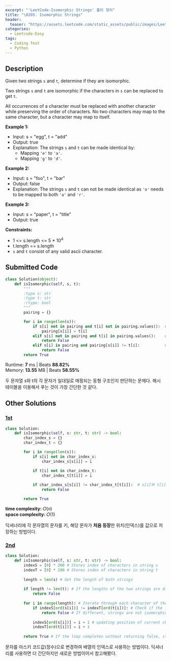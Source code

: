 ```yaml
---
excerpt: "'LeetCode-Isomorphic Strings' 풀이 정리"
title: "\0205. Isomorphic Strings"
header:
  teaser: "https://assets.leetcode.com/static_assets/public/images/LeetCode_Sharing.png"
categories:
  - Leetcode-Easy
tags:
  - Coding Test
  - Python
---
```


## <i class="fa-solid fa-file-lines"></i> Description

Given two strings `s` and `t`, determine if they are isomorphic.

Two strings `s` and `t` are isomorphic if the characters in `s` can be replaced to get `t`.

All occurrences of a character must be replaced with another character while preserving the order of characters. No two characters may map to the same character, but a character may map to itself.

**Example 1:**

- Input: s = "egg", t = "add"
- Output: true
- Explanation: The strings `s` and `t` can be made identical by:
   - Mapping `'e'` to `'a'`.
   - Mapping `'g'` to `'d'`.

**Example 2:**

- Input: s = "foo", t = "bar"
- Output: false
- Explanation: The strings `s` and `t` can not be made identical as `'o'` needs to be mapped to both `'a'` and `'r'`.

**Example 3:**

- Input: s = "paper", t = "title"
- Output: true

**Constraints:**

- 1 <= s.length <= 5 * 10<sup>4</sup>
- t.length == s.length
- `s` and `t` consist of any valid ascii character.

## <i class="fa-solid fa-cloud-arrow-up"></i> Submitted Code

```python
class Solution(object):
    def isIsomorphic(self, s, t):
        """
        :type s: str
        :type t: str
        :rtype: bool
        """
        pairing = {}

        for i in range(len(s)):
            if s[i] not in pairing and t[i] not in pairing.values():  # s[i]가 해시테이블에 없고 t[i]가 값으로 추가된 적이 없을 때
                pairing[s[i]] = t[i]                                    # 해시테이블에 쌍 추가
            elif s[i] not in pairing and t[i] in pairing.values():    # s[i]가 해시테이블에 없고 t[i]가 이미 값으로 추가된 적이 있을 때
                return False
            elif s[i] in pairing and pairing[s[i]] != t[i]:           # s[i]가 해시테이블에 있고 t[i]이 해당 키의 값과 다를 때
                return False
        return True
```
<i class="fa-solid fa-clock"></i> Runtime: **7** ms \| Beats **88.82%**    
<i class="fa-solid fa-memory"></i> Memory: **13.55** MB \| Beats **58.55%**

두 문자열 s와 t의 각 문자가 일대일로 매핑되는 동형 구조인지 판단하는 문제다. 해시 테이블을 이용해서 푸는 것이 가장 간단한 것 같다.

## <i class="fa-solid fa-flask"></i> Other Solutions

### <a href="https://leetcode.com/problems/isomorphic-strings/solutions/5896641/video-keep-pairs-in-hashmap-2-solutions-w4im3/" target="_blank">1st</a>

```python
class Solution:
    def isIsomorphic(self, s: str, t: str) -> bool:
        char_index_s = {}
        char_index_t = {}

        for i in range(len(s)):
            if s[i] not in char_index_s:
                char_index_s[s[i]] = i

            if t[i] not in char_index_t:
                char_index_t[t[i]] = i
            
            if char_index_s[s[i]] != char_index_t[t[i]]:  # s[i]와 t[i]의 처음 등장 위치가 다를 경우
                return False

        return True
```
<i class="fa-solid fa-clock"></i> **time complexity:** 𝑂(𝑛)    
<i class="fa-solid fa-memory"></i> **space complexity:** 𝑂(1)           

딕셔너리에 각 문자열의 문자를 키, 해당 문자가 **처음 등장**한 위치(인덱스)를 값으로 저장하는 방법이다.


### <a href="https://leetcode.com/problems/isomorphic-strings/solutions/4960160/beats-100-easiest-code-with-comments-exp-oxmr/" target="_blank">2nd</a>

```python
class Solution:
    def isIsomorphic(self, s: str, t: str) -> bool:
        indexS = [0] * 200 # Stores index of characters in string s
        indexT = [0] * 200 # Stores index of characters in string t
        
        length = len(s) # Get the length of both strings
        
        if length != len(t): # If the lengths of the two strings are different, they can't be isomorphic
            return False
        
        for i in range(length): # Iterate through each character of the strings
            if indexS[ord(s[i])] != indexT[ord(t[i])]: # Check if the index of the current character in string s is different from the index of the corresponding character in string t
                return False # If different, strings are not isomorphic
            
            indexS[ord(s[i])] = i + 1 # updating position of current character
            indexT[ord(t[i])] = i + 1
        
        return True # If the loop completes without returning false, strings are isomorphic
```
문자를 아스키 코드값(정수)으로 변경하여 배열의 인덱스로 사용하는 방법이다. 딕셔너리를 사용하면 더 간단하지만 새로운 방법이어서 참고해봤다.